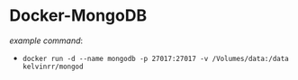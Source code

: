# Docker-MongoDB

*example command*:
* `docker run -d --name mongodb -p 27017:27017 -v /Volumes/data:/data kelvinrr/mongod`
